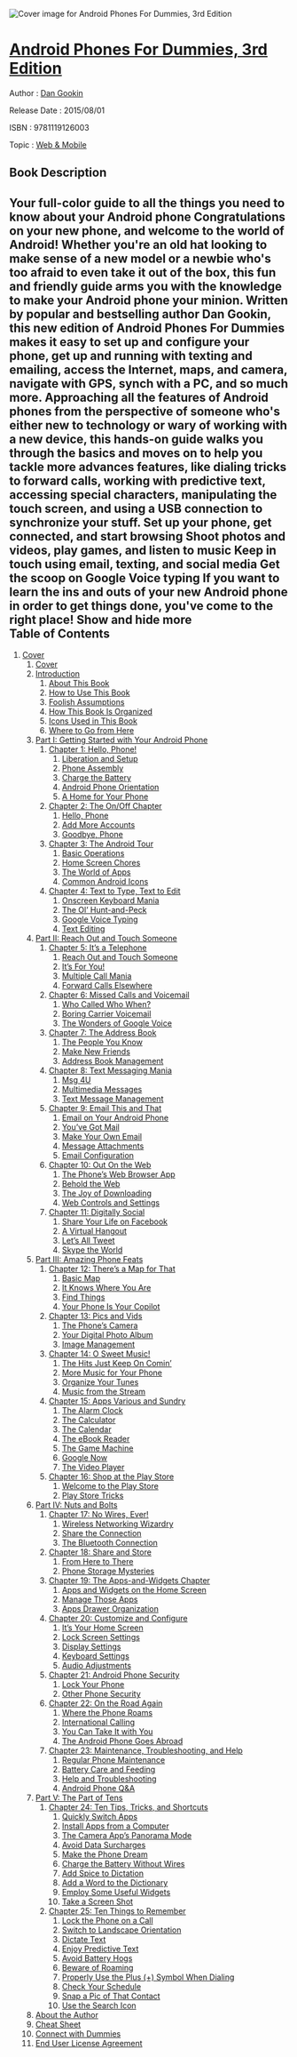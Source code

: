 ![Cover image for Android Phones For Dummies, 3rd Edition](https://imgdetail.ebookreading.net/cover/cover/web_mobile/EB9781119126003.jpg)

[Android Phones For Dummies, 3rd Edition](https://ebookreading.net/view/book/Android+Phones+For+Dummies%2C+3rd+Edition-EB9781119126003_1.html "Android Phones For Dummies, 3rd Edition")
====================================================================================================================

Author : [Dan Gookin](https://ebookreading.net/search/author/Dan+Gookin)

Release Date : 2015/08/01

ISBN : 9781119126003

Topic : [Web & Mobile](https://ebookreading.net/search/category/web-mobile)

Book Description
-----------------

 Your full-color guide to all the things you need to know about your Android phone
Congratulations on your new phone, and welcome to the world of Android! Whether you're an old hat looking to make sense of a new model or a newbie who's too afraid to even take it out of the box, this fun and friendly guide arms you with the knowledge to make your Android phone your minion. Written by popular and bestselling author Dan Gookin, this new edition of Android Phones For Dummies makes it easy to set up and configure your phone, get up and running with texting and emailing, access the Internet, maps, and camera, navigate with GPS, synch with a PC, and so much more.
Approaching all the features of Android phones from the perspective of someone who's either new to technology or wary of working with a new device, this hands-on guide walks you through the basics and moves on to help you tackle more advances features, like dialing tricks to forward calls, working with predictive text, accessing special characters, manipulating the touch screen, and using a USB connection to synchronize your stuff.
Set up your phone, get connected, and start browsing
Shoot photos and videos, play games, and listen to music
Keep in touch using email, texting, and social media
Get the scoop on Google Voice typing
If you want to learn the ins and outs of your new Android phone in order to get things done, you've come to the right place!
        Show and hide more                
Table of Contents
-----------------

1. [Cover](https://ebookreading.net/view/book/Android+Phones+For+Dummies%2C+3rd+Edition-EB9781119126003_1.html)
    1. [Cover](https://ebookreading.net/view/book/Android+Phones+For+Dummies%2C+3rd+Edition-EB9781119126003_1.html)
    1. [Introduction  ](https://ebookreading.net/view/book/Android+Phones+For+Dummies%2C+3rd+Edition-EB9781119126003_4.html)
        1. [About This Book](https://ebookreading.net/view/book/Android+Phones+For+Dummies%2C+3rd+Edition-EB9781119126003_4.html#h2-1)
        1. [How to Use This Book](https://ebookreading.net/view/book/Android+Phones+For+Dummies%2C+3rd+Edition-EB9781119126003_4.html#h2-2)
        1. [Foolish Assumptions](https://ebookreading.net/view/book/Android+Phones+For+Dummies%2C+3rd+Edition-EB9781119126003_4.html#h2-3)
        1. [How This Book Is Organized](https://ebookreading.net/view/book/Android+Phones+For+Dummies%2C+3rd+Edition-EB9781119126003_4.html#h2-4)
        1. [Icons Used in This Book](https://ebookreading.net/view/book/Android+Phones+For+Dummies%2C+3rd+Edition-EB9781119126003_4.html#h2-5)
        1. [Where to Go from Here](https://ebookreading.net/view/book/Android+Phones+For+Dummies%2C+3rd+Edition-EB9781119126003_4.html#h2-6)
    1. [Part I: Getting Started with Your Android Phone](https://ebookreading.net/view/book/Android+Phones+For+Dummies%2C+3rd+Edition-EB9781119126003_5.html)
        1. [Chapter 1: Hello, Phone!  ](https://ebookreading.net/view/book/Android+Phones+For+Dummies%2C+3rd+Edition-EB9781119126003_6.html)
            1. [Liberation and Setup](https://ebookreading.net/view/book/Android+Phones+For+Dummies%2C+3rd+Edition-EB9781119126003_6.html#h2-1)
            1. [Phone Assembly](https://ebookreading.net/view/book/Android+Phones+For+Dummies%2C+3rd+Edition-EB9781119126003_6.html#h2-2)
            1. [Charge the Battery](https://ebookreading.net/view/book/Android+Phones+For+Dummies%2C+3rd+Edition-EB9781119126003_6.html#h2-3)
            1. [Android Phone Orientation](https://ebookreading.net/view/book/Android+Phones+For+Dummies%2C+3rd+Edition-EB9781119126003_6.html#h2-4)
            1. [A Home for Your Phone](https://ebookreading.net/view/book/Android+Phones+For+Dummies%2C+3rd+Edition-EB9781119126003_6.html#h2-5)
        1. [Chapter 2: The On/Off Chapter  ](https://ebookreading.net/view/book/Android+Phones+For+Dummies%2C+3rd+Edition-EB9781119126003_7.html)
            1. [Hello, Phone](https://ebookreading.net/view/book/Android+Phones+For+Dummies%2C+3rd+Edition-EB9781119126003_7.html#h2-1)
            1. [Add More Accounts](https://ebookreading.net/view/book/Android+Phones+For+Dummies%2C+3rd+Edition-EB9781119126003_7.html#h2-2)
            1. [Goodbye, Phone](https://ebookreading.net/view/book/Android+Phones+For+Dummies%2C+3rd+Edition-EB9781119126003_7.html#h2-3)
        1. [Chapter 3: The Android Tour  ](https://ebookreading.net/view/book/Android+Phones+For+Dummies%2C+3rd+Edition-EB9781119126003_8.html)
            1. [Basic Operations](https://ebookreading.net/view/book/Android+Phones+For+Dummies%2C+3rd+Edition-EB9781119126003_8.html#h2-1)
            1. [Home Screen Chores](https://ebookreading.net/view/book/Android+Phones+For+Dummies%2C+3rd+Edition-EB9781119126003_8.html#h2-2)
            1. [The World of Apps](https://ebookreading.net/view/book/Android+Phones+For+Dummies%2C+3rd+Edition-EB9781119126003_8.html#h2-3)
            1. [Common Android Icons](https://ebookreading.net/view/book/Android+Phones+For+Dummies%2C+3rd+Edition-EB9781119126003_8.html#h2-4)
        1. [Chapter 4: Text to Type, Text to Edit](https://ebookreading.net/view/book/Android+Phones+For+Dummies%2C+3rd+Edition-EB9781119126003_9.html)
            1. [Onscreen Keyboard Mania](https://ebookreading.net/view/book/Android+Phones+For+Dummies%2C+3rd+Edition-EB9781119126003_9.html#h2-1)
            1. [The Ol’ Hunt-and-Peck](https://ebookreading.net/view/book/Android+Phones+For+Dummies%2C+3rd+Edition-EB9781119126003_9.html#h2-2)
            1. [Google Voice Typing](https://ebookreading.net/view/book/Android+Phones+For+Dummies%2C+3rd+Edition-EB9781119126003_9.html#h2-3)
            1. [Text Editing](https://ebookreading.net/view/book/Android+Phones+For+Dummies%2C+3rd+Edition-EB9781119126003_9.html#h2-4)
    1. [Part II: Reach Out and Touch Someone](https://ebookreading.net/view/book/Android+Phones+For+Dummies%2C+3rd+Edition-EB9781119126003_10.html)
        1. [Chapter 5: It’s a Telephone  ](https://ebookreading.net/view/book/Android+Phones+For+Dummies%2C+3rd+Edition-EB9781119126003_11.html)
            1. [Reach Out and Touch Someone](https://ebookreading.net/view/book/Android+Phones+For+Dummies%2C+3rd+Edition-EB9781119126003_11.html#h2-1)
            1. [It’s For You!](https://ebookreading.net/view/book/Android+Phones+For+Dummies%2C+3rd+Edition-EB9781119126003_11.html#h2-2)
            1. [Multiple Call Mania](https://ebookreading.net/view/book/Android+Phones+For+Dummies%2C+3rd+Edition-EB9781119126003_11.html#h2-3)
            1. [Forward Calls Elsewhere](https://ebookreading.net/view/book/Android+Phones+For+Dummies%2C+3rd+Edition-EB9781119126003_11.html#h2-4)
        1. [Chapter 6: Missed Calls and Voicemail](https://ebookreading.net/view/book/Android+Phones+For+Dummies%2C+3rd+Edition-EB9781119126003_12.html)
            1. [Who Called Who When?](https://ebookreading.net/view/book/Android+Phones+For+Dummies%2C+3rd+Edition-EB9781119126003_12.html#h2-1)
            1. [Boring Carrier Voicemail](https://ebookreading.net/view/book/Android+Phones+For+Dummies%2C+3rd+Edition-EB9781119126003_12.html#h2-2)
            1. [The Wonders of Google Voice](https://ebookreading.net/view/book/Android+Phones+For+Dummies%2C+3rd+Edition-EB9781119126003_12.html#h2-3)
        1. [Chapter 7: The Address Book  ](https://ebookreading.net/view/book/Android+Phones+For+Dummies%2C+3rd+Edition-EB9781119126003_13.html)
            1. [The People You Know](https://ebookreading.net/view/book/Android+Phones+For+Dummies%2C+3rd+Edition-EB9781119126003_13.html#h2-1)
            1. [Make New Friends](https://ebookreading.net/view/book/Android+Phones+For+Dummies%2C+3rd+Edition-EB9781119126003_13.html#h2-2)
            1. [Address Book Management](https://ebookreading.net/view/book/Android+Phones+For+Dummies%2C+3rd+Edition-EB9781119126003_13.html#h2-3)
        1. [Chapter 8: Text Messaging Mania  ](https://ebookreading.net/view/book/Android+Phones+For+Dummies%2C+3rd+Edition-EB9781119126003_14.html)
            1. [Msg 4U](https://ebookreading.net/view/book/Android+Phones+For+Dummies%2C+3rd+Edition-EB9781119126003_14.html#h2-1)
            1. [Multimedia Messages](https://ebookreading.net/view/book/Android+Phones+For+Dummies%2C+3rd+Edition-EB9781119126003_14.html#h2-2)
            1. [Text Message Management](https://ebookreading.net/view/book/Android+Phones+For+Dummies%2C+3rd+Edition-EB9781119126003_14.html#h2-3)
        1. [Chapter 9: Email This and That  ](https://ebookreading.net/view/book/Android+Phones+For+Dummies%2C+3rd+Edition-EB9781119126003_15.html)
            1. [Email on Your Android Phone](https://ebookreading.net/view/book/Android+Phones+For+Dummies%2C+3rd+Edition-EB9781119126003_15.html#h2-1)
            1. [You’ve Got Mail](https://ebookreading.net/view/book/Android+Phones+For+Dummies%2C+3rd+Edition-EB9781119126003_15.html#h2-2)
            1. [Make Your Own Email](https://ebookreading.net/view/book/Android+Phones+For+Dummies%2C+3rd+Edition-EB9781119126003_15.html#h2-3)
            1. [Message Attachments](https://ebookreading.net/view/book/Android+Phones+For+Dummies%2C+3rd+Edition-EB9781119126003_15.html#h2-4)
            1. [Email Configuration](https://ebookreading.net/view/book/Android+Phones+For+Dummies%2C+3rd+Edition-EB9781119126003_15.html#h2-5)
        1. [Chapter 10: Out On the Web  ](https://ebookreading.net/view/book/Android+Phones+For+Dummies%2C+3rd+Edition-EB9781119126003_16.html)
            1. [The Phone’s Web Browser App](https://ebookreading.net/view/book/Android+Phones+For+Dummies%2C+3rd+Edition-EB9781119126003_16.html#h2-1)
            1. [Behold the Web](https://ebookreading.net/view/book/Android+Phones+For+Dummies%2C+3rd+Edition-EB9781119126003_16.html#h2-2)
            1. [The Joy of Downloading](https://ebookreading.net/view/book/Android+Phones+For+Dummies%2C+3rd+Edition-EB9781119126003_16.html#h2-3)
            1. [Web Controls and Settings](https://ebookreading.net/view/book/Android+Phones+For+Dummies%2C+3rd+Edition-EB9781119126003_16.html#h2-4)
        1. [Chapter 11: Digitally Social  ](https://ebookreading.net/view/book/Android+Phones+For+Dummies%2C+3rd+Edition-EB9781119126003_17.html)
            1. [Share Your Life on Facebook](https://ebookreading.net/view/book/Android+Phones+For+Dummies%2C+3rd+Edition-EB9781119126003_17.html#h2-1)
            1. [A Virtual Hangout](https://ebookreading.net/view/book/Android+Phones+For+Dummies%2C+3rd+Edition-EB9781119126003_17.html#h2-2)
            1. [Let’s All Tweet](https://ebookreading.net/view/book/Android+Phones+For+Dummies%2C+3rd+Edition-EB9781119126003_17.html#h2-3)
            1. [Skype the World](https://ebookreading.net/view/book/Android+Phones+For+Dummies%2C+3rd+Edition-EB9781119126003_17.html#h2-4)
    1. [Part III: Amazing Phone Feats](https://ebookreading.net/view/book/Android+Phones+For+Dummies%2C+3rd+Edition-EB9781119126003_18.html)
        1. [Chapter 12: There’s a Map for That  ](https://ebookreading.net/view/book/Android+Phones+For+Dummies%2C+3rd+Edition-EB9781119126003_19.html)
            1. [Basic Map](https://ebookreading.net/view/book/Android+Phones+For+Dummies%2C+3rd+Edition-EB9781119126003_19.html#h2-1)
            1. [It Knows Where You Are](https://ebookreading.net/view/book/Android+Phones+For+Dummies%2C+3rd+Edition-EB9781119126003_19.html#h2-2)
            1. [Find Things](https://ebookreading.net/view/book/Android+Phones+For+Dummies%2C+3rd+Edition-EB9781119126003_19.html#h2-3)
            1. [Your Phone Is Your Copilot](https://ebookreading.net/view/book/Android+Phones+For+Dummies%2C+3rd+Edition-EB9781119126003_19.html#h2-4)
        1. [Chapter 13: Pics and Vids  ](https://ebookreading.net/view/book/Android+Phones+For+Dummies%2C+3rd+Edition-EB9781119126003_20.html)
            1. [The Phone’s Camera](https://ebookreading.net/view/book/Android+Phones+For+Dummies%2C+3rd+Edition-EB9781119126003_20.html#h2-1)
            1. [Your Digital Photo Album](https://ebookreading.net/view/book/Android+Phones+For+Dummies%2C+3rd+Edition-EB9781119126003_20.html#h2-2)
            1. [Image Management](https://ebookreading.net/view/book/Android+Phones+For+Dummies%2C+3rd+Edition-EB9781119126003_20.html#h2-3)
        1. [Chapter 14: O Sweet Music!  ](https://ebookreading.net/view/book/Android+Phones+For+Dummies%2C+3rd+Edition-EB9781119126003_21.html)
            1. [The Hits Just Keep On Comin’](https://ebookreading.net/view/book/Android+Phones+For+Dummies%2C+3rd+Edition-EB9781119126003_21.html#h2-1)
            1. [More Music for Your Phone](https://ebookreading.net/view/book/Android+Phones+For+Dummies%2C+3rd+Edition-EB9781119126003_21.html#h2-2)
            1. [Organize Your Tunes](https://ebookreading.net/view/book/Android+Phones+For+Dummies%2C+3rd+Edition-EB9781119126003_21.html#h2-3)
            1. [Music from the Stream](https://ebookreading.net/view/book/Android+Phones+For+Dummies%2C+3rd+Edition-EB9781119126003_21.html#h2-4)
        1. [Chapter 15: Apps Various and Sundry  ](https://ebookreading.net/view/book/Android+Phones+For+Dummies%2C+3rd+Edition-EB9781119126003_22.html)
            1. [The Alarm Clock](https://ebookreading.net/view/book/Android+Phones+For+Dummies%2C+3rd+Edition-EB9781119126003_22.html#h2-1)
            1. [The Calculator](https://ebookreading.net/view/book/Android+Phones+For+Dummies%2C+3rd+Edition-EB9781119126003_22.html#h2-2)
            1. [The Calendar](https://ebookreading.net/view/book/Android+Phones+For+Dummies%2C+3rd+Edition-EB9781119126003_22.html#h2-3)
            1. [The eBook Reader](https://ebookreading.net/view/book/Android+Phones+For+Dummies%2C+3rd+Edition-EB9781119126003_22.html#h2-4)
            1. [The Game Machine](https://ebookreading.net/view/book/Android+Phones+For+Dummies%2C+3rd+Edition-EB9781119126003_22.html#h2-5)
            1. [Google Now](https://ebookreading.net/view/book/Android+Phones+For+Dummies%2C+3rd+Edition-EB9781119126003_22.html#h2-6)
            1. [The Video Player](https://ebookreading.net/view/book/Android+Phones+For+Dummies%2C+3rd+Edition-EB9781119126003_22.html#h2-7)
        1. [Chapter 16: Shop at the Play Store  ](https://ebookreading.net/view/book/Android+Phones+For+Dummies%2C+3rd+Edition-EB9781119126003_23.html)
            1. [Welcome to the Play Store](https://ebookreading.net/view/book/Android+Phones+For+Dummies%2C+3rd+Edition-EB9781119126003_23.html#h2-1)
            1. [Play Store Tricks](https://ebookreading.net/view/book/Android+Phones+For+Dummies%2C+3rd+Edition-EB9781119126003_23.html#h2-2)
    1. [Part IV: Nuts and Bolts](https://ebookreading.net/view/book/Android+Phones+For+Dummies%2C+3rd+Edition-EB9781119126003_24.html)
        1. [Chapter 17: No Wires, Ever!  ](https://ebookreading.net/view/book/Android+Phones+For+Dummies%2C+3rd+Edition-EB9781119126003_25.html)
            1. [Wireless Networking Wizardry](https://ebookreading.net/view/book/Android+Phones+For+Dummies%2C+3rd+Edition-EB9781119126003_25.html#h2-1)
            1. [Share the Connection](https://ebookreading.net/view/book/Android+Phones+For+Dummies%2C+3rd+Edition-EB9781119126003_25.html#h2-2)
            1. [The Bluetooth Connection](https://ebookreading.net/view/book/Android+Phones+For+Dummies%2C+3rd+Edition-EB9781119126003_25.html#h2-3)
        1. [Chapter 18: Share and Store  ](https://ebookreading.net/view/book/Android+Phones+For+Dummies%2C+3rd+Edition-EB9781119126003_26.html)
            1. [From Here to There](https://ebookreading.net/view/book/Android+Phones+For+Dummies%2C+3rd+Edition-EB9781119126003_26.html#h2-1)
            1. [Phone Storage Mysteries](https://ebookreading.net/view/book/Android+Phones+For+Dummies%2C+3rd+Edition-EB9781119126003_26.html#h2-2)
        1. [Chapter 19: The Apps-and-Widgets Chapter  ](https://ebookreading.net/view/book/Android+Phones+For+Dummies%2C+3rd+Edition-EB9781119126003_27.html)
            1. [Apps and Widgets on the Home Screen](https://ebookreading.net/view/book/Android+Phones+For+Dummies%2C+3rd+Edition-EB9781119126003_27.html#h2-1)
            1. [Manage Those Apps](https://ebookreading.net/view/book/Android+Phones+For+Dummies%2C+3rd+Edition-EB9781119126003_27.html#h2-2)
            1. [Apps Drawer Organization](https://ebookreading.net/view/book/Android+Phones+For+Dummies%2C+3rd+Edition-EB9781119126003_27.html#h2-3)
        1. [Chapter 20: Customize and Configure  ](https://ebookreading.net/view/book/Android+Phones+For+Dummies%2C+3rd+Edition-EB9781119126003_28.html)
            1. [It’s Your Home Screen](https://ebookreading.net/view/book/Android+Phones+For+Dummies%2C+3rd+Edition-EB9781119126003_28.html#h2-1)
            1. [Lock Screen Settings](https://ebookreading.net/view/book/Android+Phones+For+Dummies%2C+3rd+Edition-EB9781119126003_28.html#h2-2)
            1. [Display Settings](https://ebookreading.net/view/book/Android+Phones+For+Dummies%2C+3rd+Edition-EB9781119126003_28.html#h2-3)
            1. [Keyboard Settings](https://ebookreading.net/view/book/Android+Phones+For+Dummies%2C+3rd+Edition-EB9781119126003_28.html#h2-4)
            1. [Audio Adjustments](https://ebookreading.net/view/book/Android+Phones+For+Dummies%2C+3rd+Edition-EB9781119126003_28.html#h2-5)
        1. [Chapter 21: Android Phone Security  ](https://ebookreading.net/view/book/Android+Phones+For+Dummies%2C+3rd+Edition-EB9781119126003_29.html)
            1. [Lock Your Phone](https://ebookreading.net/view/book/Android+Phones+For+Dummies%2C+3rd+Edition-EB9781119126003_29.html#h2-1)
            1. [Other Phone Security](https://ebookreading.net/view/book/Android+Phones+For+Dummies%2C+3rd+Edition-EB9781119126003_29.html#h2-2)
        1. [Chapter 22: On the Road Again  ](https://ebookreading.net/view/book/Android+Phones+For+Dummies%2C+3rd+Edition-EB9781119126003_30.html)
            1. [Where the Phone Roams](https://ebookreading.net/view/book/Android+Phones+For+Dummies%2C+3rd+Edition-EB9781119126003_30.html#h2-1)
            1. [International Calling](https://ebookreading.net/view/book/Android+Phones+For+Dummies%2C+3rd+Edition-EB9781119126003_30.html#h2-2)
            1. [You Can Take It with You](https://ebookreading.net/view/book/Android+Phones+For+Dummies%2C+3rd+Edition-EB9781119126003_30.html#h2-3)
            1. [The Android Phone Goes Abroad](https://ebookreading.net/view/book/Android+Phones+For+Dummies%2C+3rd+Edition-EB9781119126003_30.html#h2-4)
        1. [Chapter 23: Maintenance, Troubleshooting, and Help  ](https://ebookreading.net/view/book/Android+Phones+For+Dummies%2C+3rd+Edition-EB9781119126003_31.html)
            1. [Regular Phone Maintenance](https://ebookreading.net/view/book/Android+Phones+For+Dummies%2C+3rd+Edition-EB9781119126003_31.html#h2-1)
            1. [Battery Care and Feeding](https://ebookreading.net/view/book/Android+Phones+For+Dummies%2C+3rd+Edition-EB9781119126003_31.html#h2-2)
            1. [Help and Troubleshooting](https://ebookreading.net/view/book/Android+Phones+For+Dummies%2C+3rd+Edition-EB9781119126003_31.html#h2-3)
            1. [Android Phone Q&amp;A](https://ebookreading.net/view/book/Android+Phones+For+Dummies%2C+3rd+Edition-EB9781119126003_31.html#h2-4)
    1. [Part V: The Part of Tens](https://ebookreading.net/view/book/Android+Phones+For+Dummies%2C+3rd+Edition-EB9781119126003_32.html)
        1. [Chapter 24: Ten Tips, Tricks, and Shortcuts  ](https://ebookreading.net/view/book/Android+Phones+For+Dummies%2C+3rd+Edition-EB9781119126003_33.html)
            1. [Quickly Switch Apps](https://ebookreading.net/view/book/Android+Phones+For+Dummies%2C+3rd+Edition-EB9781119126003_33.html#h2-1)
            1. [Install Apps from a Computer](https://ebookreading.net/view/book/Android+Phones+For+Dummies%2C+3rd+Edition-EB9781119126003_33.html#h2-2)
            1. [The Camera App’s Panorama Mode](https://ebookreading.net/view/book/Android+Phones+For+Dummies%2C+3rd+Edition-EB9781119126003_33.html#h2-3)
            1. [Avoid Data Surcharges](https://ebookreading.net/view/book/Android+Phones+For+Dummies%2C+3rd+Edition-EB9781119126003_33.html#h2-4)
            1. [Make the Phone Dream](https://ebookreading.net/view/book/Android+Phones+For+Dummies%2C+3rd+Edition-EB9781119126003_33.html#h2-5)
            1. [Charge the Battery Without Wires](https://ebookreading.net/view/book/Android+Phones+For+Dummies%2C+3rd+Edition-EB9781119126003_33.html#h2-6)
            1. [Add Spice to Dictation](https://ebookreading.net/view/book/Android+Phones+For+Dummies%2C+3rd+Edition-EB9781119126003_33.html#h2-7)
            1. [Add a Word to the Dictionary](https://ebookreading.net/view/book/Android+Phones+For+Dummies%2C+3rd+Edition-EB9781119126003_33.html#h2-8)
            1. [Employ Some Useful Widgets](https://ebookreading.net/view/book/Android+Phones+For+Dummies%2C+3rd+Edition-EB9781119126003_33.html#h2-9)
            1. [Take a Screen Shot](https://ebookreading.net/view/book/Android+Phones+For+Dummies%2C+3rd+Edition-EB9781119126003_33.html#h2-10)
        1. [Chapter 25: Ten Things to Remember  ](https://ebookreading.net/view/book/Android+Phones+For+Dummies%2C+3rd+Edition-EB9781119126003_34.html)
            1. [Lock the Phone on a Call](https://ebookreading.net/view/book/Android+Phones+For+Dummies%2C+3rd+Edition-EB9781119126003_34.html#h2-1)
            1. [Switch to Landscape Orientation](https://ebookreading.net/view/book/Android+Phones+For+Dummies%2C+3rd+Edition-EB9781119126003_34.html#h2-2)
            1. [Dictate Text](https://ebookreading.net/view/book/Android+Phones+For+Dummies%2C+3rd+Edition-EB9781119126003_34.html#h2-3)
            1. [Enjoy Predictive Text](https://ebookreading.net/view/book/Android+Phones+For+Dummies%2C+3rd+Edition-EB9781119126003_34.html#h2-4)
            1. [Avoid Battery Hogs](https://ebookreading.net/view/book/Android+Phones+For+Dummies%2C+3rd+Edition-EB9781119126003_34.html#h2-5)
            1. [Beware of Roaming](https://ebookreading.net/view/book/Android+Phones+For+Dummies%2C+3rd+Edition-EB9781119126003_34.html#h2-6)
            1. [Properly Use the Plus (+) Symbol When Dialing](https://ebookreading.net/view/book/Android+Phones+For+Dummies%2C+3rd+Edition-EB9781119126003_34.html#h2-7)
            1. [Check Your Schedule](https://ebookreading.net/view/book/Android+Phones+For+Dummies%2C+3rd+Edition-EB9781119126003_34.html#h2-8)
            1. [Snap a Pic of That Contact](https://ebookreading.net/view/book/Android+Phones+For+Dummies%2C+3rd+Edition-EB9781119126003_34.html#h2-9)
            1. [Use the Search Icon](https://ebookreading.net/view/book/Android+Phones+For+Dummies%2C+3rd+Edition-EB9781119126003_34.html#h2-10)
    1. [About the Author](https://ebookreading.net/view/book/Android+Phones+For+Dummies%2C+3rd+Edition-EB9781119126003_35.html)
    1. [Cheat Sheet](https://ebookreading.net/view/book/Android+Phones+For+Dummies%2C+3rd+Edition-EB9781119126003_36.html)
    1. [Connect with Dummies](https://ebookreading.net/view/book/Android+Phones+For+Dummies%2C+3rd+Edition-EB9781119126003_37.html)
    1. [End User License Agreement](https://ebookreading.net/view/book/Android+Phones+For+Dummies%2C+3rd+Edition-EB9781119126003_38.html)
